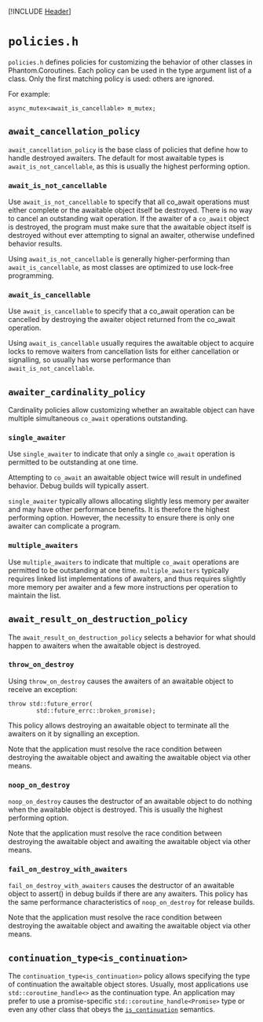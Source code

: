 [!INCLUDE [Header](header.md)]

# ```policies.h```

```policies.h``` defines policies for customizing the behavior of other classes
in Phantom.Coroutines. Each policy can be used in the type argument list of a class.
Only the first matching policy is used: others are ignored. 

For example:

```
async_mutex<await_is_cancellable> m_mutex;
```

## ```await_cancellation_policy```

```await_cancellation_policy``` is the base class of policies that define
how to handle destroyed awaiters. The default for most awaitable types is
```await_is_not_cancellable```, as this is usually the highest performing
option. 

### ```await_is_not_cancellable```

Use ```await_is_not_cancellable``` to specify that all co_await operations must
either complete or the awaitable object itself be destroyed. There is no
way to cancel an outstanding wait operation. If the awaiter of a ```co_await```
object is destroyed, the program must make sure that the awaitable object
itself is destroyed without ever attempting to signal an awaiter, otherwise
undefined behavior results.  

Using ```await_is_not_cancellable``` is generally higher-performing than ```await_is_cancellable```,
as most classes are optimized to use lock-free programming.

### ```await_is_cancellable```

Use ```await_is_cancellable``` to specify that a co_await operation can be
cancelled by destroying the awaiter object returned from the co_await operation.

Using ```await_is_cancellable``` usually requires the awaitable object to acquire
locks to remove waiters from cancellation lists for either cancellation or
signalling, so usually has worse performance than ```await_is_not_cancellable```.

## ```awaiter_cardinality_policy```

Cardinality policies allow customizing whether an awaitable object can
have multiple simultaneous ```co_await``` operations outstanding. 

### ```single_awaiter```

Use ```single_awaiter``` to indicate that only a single ```co_await``` 
operation is permitted to be outstanding at one time.

Attempting to ```co_await``` an awaitable object twice will result in undefined
behavior. Debug builds will typically assert.

```single_awaiter``` typically allows allocating slightly less memory
per awaiter and may have other performance benefits. It is therefore the
highest performing option. However, the necessity to ensure there is only
one awaiter can complicate a program.

### ```multiple_awaiters```

Use ```multiple_awaiters``` to indicate that multiple ```co_await``` 
operations are permitted to be outstanding at one time. ```multiple_awaiters```
typically requires linked list implementations of awaiters, and thus requires
slightly more memory per awaiter and a few more instructions per operation
to maintain the list. 

## ```await_result_on_destruction_policy```

The ```await_result_on_destruction_policy``` selects a behavior for what should
happen to awaiters when the awaitable object is destroyed.

### ```throw_on_destroy```

Using ```throw_on_destroy``` causes the awaiters of an awaitable object to receive
an exception:

```
throw std::future_error(
		std::future_errc::broken_promise);
```

This policy allows destroying an awaitable object to terminate all the awaiters on it
by signalling an exception.

Note that the application must resolve the race condition between destroying the
awaitable object and awaiting the awaitable object via other means.

### ```noop_on_destroy```

```noop_on_destroy``` causes the destructor of an awaitable object to do nothing
when the awaitable object is destroyed. This is usually the highest performing
option.

Note that the application must resolve the race condition between destroying the
awaitable object and awaiting the awaitable object via other means.

### ```fail_on_destroy_with_awaiters```

```fail_on_destroy_with_awaiters``` causes the destructor of an awaitable object
to assert() in debug builds if there are any awaiters. This policy has the
same performance characteristics of ```noop_on_destroy``` for release builds.

Note that the application must resolve the race condition between destroying the
awaitable object and awaiting the awaitable object via other means.

## ```continuation_type<is_continuation>```

The ```continuation_type<is_continuation>``` policy allows specifying the type of continuation
the awaitable object stores. Usually, most applications use ```std::coroutine_handle<>```
as the continuation type. An application may prefer to use
a promise-specific ```std::coroutine_handle<Promise>``` type or even any other class that
obeys the [```is_continuation```](type_traits.md#is_continuation) semantics.

